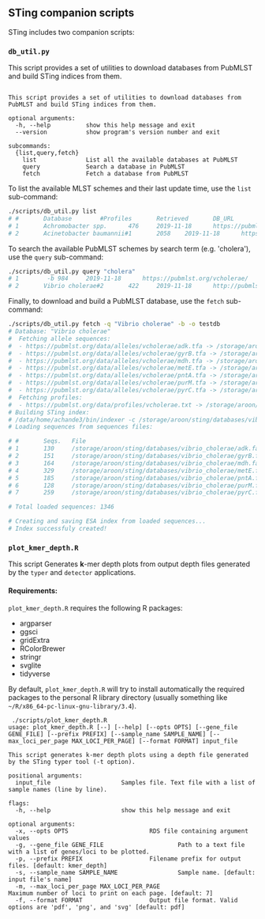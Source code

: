 ## STing companion scripts

STing includes two companion scripts:

### **`db_util.py`**
This script provides a set of utilities to download databases from PubMLST and build STing indices from them.

```

This script provides a set of utilities to download databases from PubMLST and build STing indices from them.

optional arguments:
  -h, --help          show this help message and exit
  --version           show program's version number and exit

subcommands:
  {list,query,fetch}
    list              List all the available databases at PubMLST
    query             Search a database in PubMLST
    fetch             Fetch a database from PubMLST
```

To list the available MLST schemes and their last update time, use the `list` sub-command:

```bash
./scripts/db_util.py list
# #       Database        #Profiles       Retrieved       DB_URL
# 1       Achromobacter spp.      476     2019-11-18      https://pubmlst.org/achromobacter
# 2       Acinetobacter baumannii#1       2058    2019-11-18      https://pubmlst.org/abaumannii/

```

To search the available PubMLST schemes by search term (e.g. 'cholera'), use the `query` sub-command:

```bash
./scripts/db_util.py query "cholera"
# 1        -b 984     2019-11-18      https://pubmlst.org/vcholerae/
# 2       Vibrio cholerae#2       422     2019-11-18      http://pubmlst.org/vcholerae
```

Finally, to download and build a PubMLST database, use the `fetch` sub-command:

```bash
./scripts/db_util.py fetch -q "Vibrio cholerae" -b -o testdb
# Database: "Vibrio cholerae"
#  Fetching allele sequences:
#  - https://pubmlst.org/data/alleles/vcholerae/adk.tfa -> /storage/aroon/sting/databases/vibrio_cholerae/adk.fa
#  - https://pubmlst.org/data/alleles/vcholerae/gyrB.tfa -> /storage/aroon/sting/databases/vibrio_cholerae/gyrB.fa
#  - https://pubmlst.org/data/alleles/vcholerae/mdh.tfa -> /storage/aroon/sting/databases/vibrio_cholerae/mdh.fa
#  - https://pubmlst.org/data/alleles/vcholerae/metE.tfa -> /storage/aroon/sting/databases/vibrio_cholerae/metE.fa
#  - https://pubmlst.org/data/alleles/vcholerae/pntA.tfa -> /storage/aroon/sting/databases/vibrio_cholerae/pntA.fa
#  - https://pubmlst.org/data/alleles/vcholerae/purM.tfa -> /storage/aroon/sting/databases/vibrio_cholerae/purM.fa
#  - https://pubmlst.org/data/alleles/vcholerae/pyrC.tfa -> /storage/aroon/sting/databases/vibrio_cholerae/pyrC.fa
#  Fetching profiles:
#  - https://pubmlst.org/data/profiles/vcholerae.txt -> /storage/aroon/sting/databases/vibrio_cholerae/profile.txt
# Building STing index:
# /data/home/achande3/bin/indexer -c /storage/aroon/sting/databases/vibrio_cholerae/config.txt -p /storage/aroon/sting/databases/vibrio_cholerae/db/index
# Loading sequences from sequences files:

# #       Seqs.   File
# 1       130     /storage/aroon/sting/databases/vibrio_cholerae/adk.fa
# 2       151     /storage/aroon/sting/databases/vibrio_cholerae/gyrB.fa
# 3       164     /storage/aroon/sting/databases/vibrio_cholerae/mdh.fa
# 4       329     /storage/aroon/sting/databases/vibrio_cholerae/metE.fa
# 5       185     /storage/aroon/sting/databases/vibrio_cholerae/pntA.fa
# 6       128     /storage/aroon/sting/databases/vibrio_cholerae/purM.fa
# 7       259     /storage/aroon/sting/databases/vibrio_cholerae/pyrC.fa

# Total loaded sequences: 1346

# Creating and saving ESA index from loaded sequences...
# Index successfuly created!

```

### **`plot_kmer_depth.R`** 

This script Generates __k__-mer depth plots from output depth files generated by the `typer` and `detector` applications.

#### Requirements:

`plot_kmer_depth.R` requires the following R packages:

- argparser
- ggsci
- gridExtra
- RColorBrewer
- stringr
- svglite
- tidyverse

By default, `plot_kmer_depth.R` will try to install automatically the required packages to the personal R library directory (usually something like `~/R/x86_64-pc-linux-gnu-library/3.4`).  

```
 ./scripts/plot_kmer_depth.R
usage: plot_kmer_depth.R [--] [--help] [--opts OPTS] [--gene_file GENE_FILE] [--prefix PREFIX] [--sample_name SAMPLE_NAME] [--max_loci_per_page MAX_LOCI_PER_PAGE] [--format FORMAT] input_file

This script generates k-mer depth plots using a depth file generated by the STing typer tool (-t option).

positional arguments:
  input_file                    Samples file. Text file with a list of sample names (line by line).

flags:
  -h, --help                    show this help message and exit

optional arguments:
  -x, --opts OPTS                       RDS file containing argument values
  -g, --gene_file GENE_FILE                     Path to a text file with a list of genes/loci to be plotted.
  -p, --prefix PREFIX                   Filename prefix for output files. [default: kmer_depth]
  -s, --sample_name SAMPLE_NAME                 Sample name. [default: input file's name]
  -m, --max_loci_per_page MAX_LOCI_PER_PAGE                     Maximum number of loci to print on each page. [default: 7]
  -f, --format FORMAT                   Output file format. Valid options are 'pdf', 'png', and 'svg' [default: pdf]
```